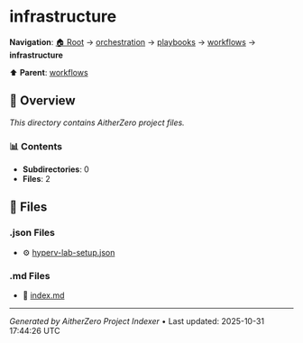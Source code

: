 # infrastructure

**Navigation**: [🏠 Root](../../../../index.md) → [orchestration](../../../index.md) → [playbooks](../../index.md) → [workflows](../index.md) → **infrastructure**

⬆️ **Parent**: [workflows](../index.md)

## 📖 Overview

*This directory contains AitherZero project files.*

### 📊 Contents

- **Subdirectories**: 0
- **Files**: 2

## 📄 Files

### .json Files

- ⚙️ [hyperv-lab-setup.json](./hyperv-lab-setup.json)

### .md Files

- 📝 [index.md](./index.md)

---

*Generated by AitherZero Project Indexer* • Last updated: 2025-10-31 17:44:26 UTC

